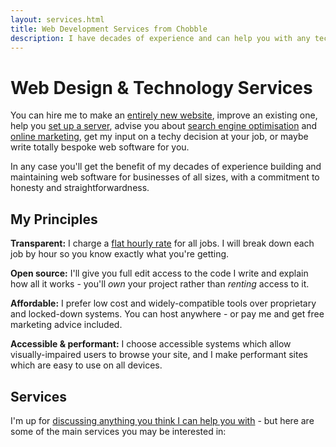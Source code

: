 ```yaml
---
layout: services.html
title: Web Development Services from Chobble
description: I have decades of experience and can help you with any technical challenge.
---
```


# Web Design & Technology Services

You can hire me to make an [entirely new website](/services/static-websites/), improve an existing one, help you [set up a server](/services/technical-advice/), advise you about [search engine optimisation](/services/seo-audits/) and [online marketing](/services/patreon/), get my input on a techy decision at your job, or maybe write totally bespoke web software for you.

In any case you'll get the benefit of my decades of experience building and maintaining web software for businesses of all sizes, with a commitment to honesty and straightforwardness.

## My Principles

**Transparent:** I charge a [flat hourly rate](/prices/) for all jobs. I will break down each job by hour so you know exactly what you're getting.

**Open source:** I'll give you full edit access to the code I write and explain how all it works - you'll _own_ your project rather than _renting_ access to it.

**Affordable:** I prefer low cost and widely-compatible tools over proprietary and locked-down systems. You can host anywhere - or pay me and get free marketing advice included.

**Accessible & performant:** I choose accessible systems which allow visually-impaired users to browse your site, and I make performant sites which are easy to use on all devices.

## Services

I'm up for [discussing anything you think I can help you with](/contact/) - but here are some of the main services you may be interested in:
